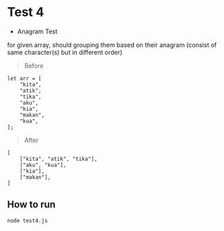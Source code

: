 # Test 4
- Anagram Test

for given array, should grouping them based on their anagram (consist of same character(s) but in different order)

> Before
```
let arr = [
    "kita",
    "atik",
    "tika",
    "aku",
    "kia",
    "makan",
    "kua",
];
```

> After
```
[ 
    ["kita", "atik", "tika"], 
    ["aku", "kua"], 
    ["kia"],
    ["makan"], 
]

```

## How to run 
```
node test4.js
```
